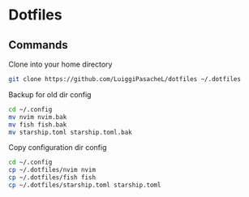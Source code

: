 
# Dotfiles

## Commands

Clone into your home directory
```sh
git clone https://github.com/LuiggiPasacheL/dotfiles ~/.dotfiles
```

Backup for old dir config
```sh
cd ~/.config
mv nvim nvim.bak
mv fish fish.bak
mv starship.toml starship.toml.bak
```

Copy configuration dir config
```sh
cd ~/.config
cp ~/.dotfiles/nvim nvim
cp ~/.dotfiles/fish fish
cp ~/.dotfiles/starship.toml starship.toml
```
